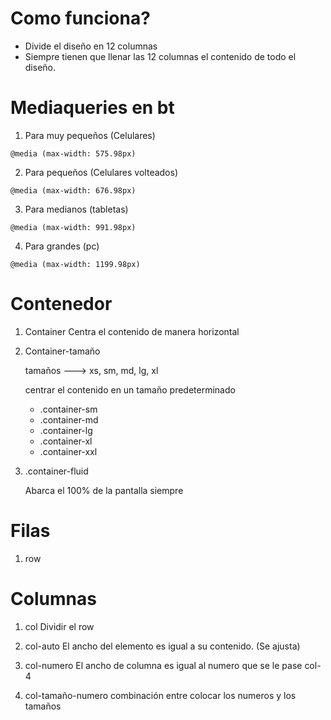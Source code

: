 # Como funciona?

- Divide el diseño en 12 columnas 
- Siempre tienen que llenar las 12 columnas el contenido de todo el diseño.


# Mediaqueries en bt

1. Para muy pequeños (Celulares)

```
@media (max-width: 575.98px)
```

2. Para pequeños (Celulares volteados)

```
@media (max-width: 676.98px)
```

3. Para medianos (tabletas)

```
@media (max-width: 991.98px)
```

4. Para grandes (pc)

```
@media (max-width: 1199.98px)
```

# Contenedor

1. Container
    Centra el contenido de manera horizontal

2. Container-tamaño

    tamaños ---> xs, sm, md, lg, xl

    centrar el contenido en un tamaño predeterminado
    
    - .container-sm    
    - .container-md
    - .container-lg
    - .container-xl
    - .container-xxl

3. .container-fluid

    Abarca el 100% de la pantalla siempre

# Filas

1. row


# Columnas

1. col
    Dividir el row

2. col-auto
    El ancho del elemento es igual a su contenido. (Se ajusta)

3. col-numero
    El ancho de columna es igual al numero que se le pase
    col-4

4. col-tamaño-numero
    combinación entre colocar los numeros y los tamaños


